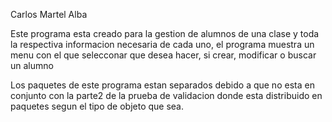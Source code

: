 Carlos Martel Alba 

Este programa esta creado para la gestion de alumnos de 
una clase y toda la respectiva informacion necesaria de cada uno,
el programa muestra un menu con el que selecconar que desea hacer,
si crear, modificar o buscar un alumno

Los paquetes de este programa estan separados debido a que no esta en conjunto con
la parte2 de la prueba de validacion donde esta distribuido en paquetes segun el tipo de objeto que sea.
